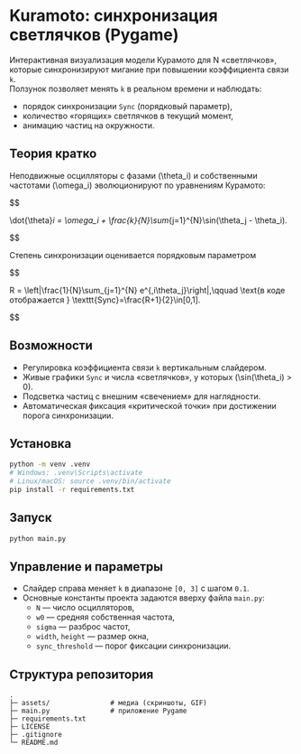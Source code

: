 # Kuramoto: синхронизация светлячков (Pygame)

Интерактивная визуализация модели Курамото для N «светлячков», которые синхронизируют мигание при повышении коэффициента связи `k`.  
Ползунок позволяет менять `k` в реальном времени и наблюдать:
- порядок синхронизации `Sync` (порядковый параметр),
- количество «горящих» светлячков в текущий момент,
- анимацию частиц на окружности.


## Теория кратко
Неподвижные осцилляторы с фазами \(\theta_i\) и собственными частотами \(\omega_i\) эволюционируют по уравнениям Курамото:

$$

\dot{\theta}_i = \omega_i + \frac{k}{N}\sum_{j=1}^{N}\sin(\theta_j - \theta_i).

$$

Степень синхронизации оценивается порядковым параметром

$$

R = \left|\frac{1}{N}\sum_{j=1}^{N} e^{\,i\theta_j}\right|,\qquad \text{в коде отображается } \texttt{Sync}=\frac{R+1}{2}\in[0,1].

$$

## Возможности
- Регулировка коэффициента связи `k` вертикальным слайдером.
- Живые графики `Sync` и числа «светлячков», у которых \(\sin(\theta_i) > 0\).
- Подсветка частиц с внешним «свечением» для наглядности.
- Автоматическая фиксация «критической точки» при достижении порога синхронизации.

## Установка
```bash
python -m venv .venv
# Windows: .venv\Scripts\activate
# Linux/macOS: source .venv/bin/activate
pip install -r requirements.txt
```

## Запуск
```bash
python main.py
```

## Управление и параметры
- Слайдер справа меняет `k` в диапазоне `[0, 3]` с шагом `0.1`.
- Основные константы проекта задаются вверху файла `main.py`:
  - `N` — число осцилляторов,
  - `w0` — средняя собственная частота,
  - `sigma` — разброс частот,
  - `width`, `height` — размер окна,
  - `sync_threshold` — порог фиксации синхронизации.

## Структура репозитория
```
.
├─ assets/               # медиа (скриншоты, GIF)
├─ main.py               # приложение Pygame
├─ requirements.txt
├─ LICENSE
├─ .gitignore
└─ README.md
```

